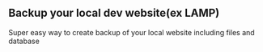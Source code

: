 ## Backup your local dev website(ex LAMP) ##
Super easy way to create backup of your local website including files and database

